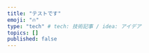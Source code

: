 ```yaml
---
title: "テストです"
emoji: "🔥"
type: "tech" # tech: 技術記事 / idea: アイデア
topics: []
published: false
---
```


